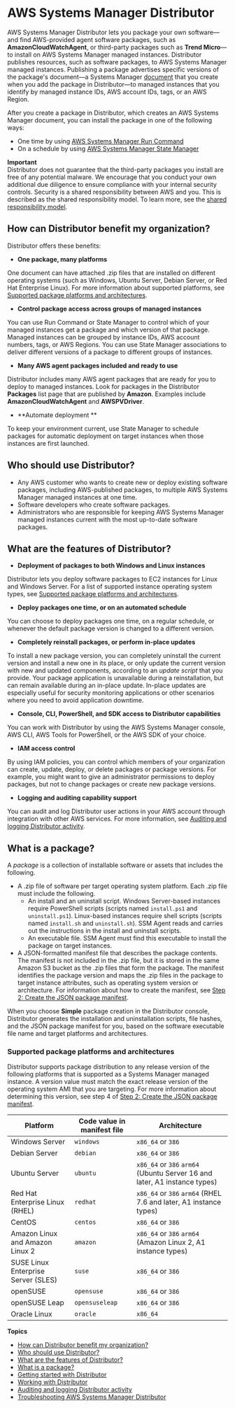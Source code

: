 # AWS Systems Manager Distributor<a name="distributor"></a>

AWS Systems Manager Distributor lets you package your own software—and find AWS\-provided agent software packages, such as **AmazonCloudWatchAgent**, or third\-party packages such as **Trend Micro**—to install on AWS Systems Manager managed instances\. Distributor publishes resources, such as software packages, to AWS Systems Manager managed instances\. Publishing a package advertises specific versions of the package's document—a Systems Manager [document](sysman-ssm-docs.md) that you create when you add the package in Distributor—to managed instances that you identify by managed instance IDs, AWS account IDs, tags, or an AWS Region\.

After you create a package in Distributor, which creates an AWS Systems Manager document, you can install the package in one of the following ways:
+ One time by using [AWS Systems Manager Run Command](execute-remote-commands.md)
+ On a schedule by using [AWS Systems Manager State Manager](systems-manager-state.md)

**Important**  
Distributor does not guarantee that the third\-party packages you install are free of any potential malware\. We encourage that you conduct your own additional due diligence to ensure compliance with your internal security controls\. Security is a shared responsibility between AWS and you\. This is described as the shared responsibility model\. To learn more, see the [shared responsibility model](https://aws.amazon.com/compliance/shared-responsibility-model/)\.

## How can Distributor benefit my organization?<a name="distributor-benefits"></a>

Distributor offers these benefits:
+  **One package, many platforms** 

  One document can have attached \.zip files that are installed on different operating systems \(such as Windows, Ubuntu Server, Debian Server, or Red Hat Enterprise Linux\)\. For more information about supported platforms, see [Supported package platforms and architectures](#what-is-a-package-platforms)\.
+  **Control package access across groups of managed instances** 

  You can use Run Command or State Manager to control which of your managed instances get a package and which version of that package\. Managed instances can be grouped by instance IDs, AWS account numbers, tags, or AWS Regions\. You can use State Manager associations to deliver different versions of a package to different groups of instances\.
+  **Many AWS agent packages included and ready to use** 

  Distributor includes many AWS agent packages that are ready for you to deploy to managed instances\. Look for packages in the Distributor **Packages** list page that are published by **Amazon**\. Examples include **AmazonCloudWatchAgent** and **AWSPVDriver**\.
+  **Automate deployment ** 

  To keep your environment current, use State Manager to schedule packages for automatic deployment on target instances when those instances are first launched\.

## Who should use Distributor?<a name="distributor-who"></a>
+ Any AWS customer who wants to create new or deploy existing software packages, including AWS\-published packages, to multiple AWS Systems Manager managed instances at one time\.
+ Software developers who create software packages\.
+ Administrators who are responsible for keeping AWS Systems Manager managed instances current with the most up\-to\-date software packages\.

## What are the features of Distributor?<a name="distributor-features"></a>
+  **Deployment of packages to both Windows and Linux instances** 

  Distributor lets you deploy software packages to EC2 instances for Linux and Windows Server\. For a list of supported instance operating system types, see [Supported package platforms and architectures](#what-is-a-package-platforms)\.
+  **Deploy packages one time, or on an automated schedule** 

  You can choose to deploy packages one time, on a regular schedule, or whenever the default package version is changed to a different version\. 
+  **Completely reinstall packages, or perform in\-place updates** 

  To install a new package version, you can completely uninstall the current version and install a new one in its place, or only update the current version with new and updated components, according to an *update script* that you provide\. Your package application is unavailable during a reinstallation, but can remain available during an in\-place update\. In\-place updates are especially useful for security monitoring applications or other scenarios where you need to avoid application downtime\.
+  **Console, CLI, PowerShell, and SDK access to Distributor capabilities** 

  You can work with Distributor by using the AWS Systems Manager console, AWS CLI, AWS Tools for PowerShell, or the AWS SDK of your choice\.
+  **IAM access control** 

  By using IAM policies, you can control which members of your organization can create, update, deploy, or delete packages or package versions\. For example, you might want to give an administrator permissions to deploy packages, but not to change packages or create new package versions\.
+  **Logging and auditing capability support** 

  You can audit and log Distributor user actions in your AWS account through integration with other AWS services\. For more information, see [Auditing and logging Distributor activity](distributor-logging-auditing.md)\.

## What is a package?<a name="what-is-a-package"></a>

A *package* is a collection of installable software or assets that includes the following\.
+ A \.zip file of software per target operating system platform\. Each \.zip file must include the following\.
  + An install and an uninstall script\. Windows Server\-based instances require PowerShell scripts \(scripts named `install.ps1` and `uninstall.ps1`\)\. Linux\-based instances require shell scripts \(scripts named `install.sh` and `uninstall.sh`\)\. SSM Agent reads and carries out the instructions in the install and uninstall scripts\.
  + An executable file\. SSM Agent must find this executable to install the package on target instances\.
+ A JSON\-formatted manifest file that describes the package contents\. The manifest is not included in the \.zip file, but it is stored in the same Amazon S3 bucket as the \.zip files that form the package\. The manifest identifies the package version and maps the \.zip files in the package to target instance attributes, such as operating system version or architecture\. For information about how to create the manifest, see [Step 2: Create the JSON package manifest](distributor-working-with-packages-create.md#packages-manifest)\.

When you choose **Simple** package creation in the Distributor console, Distributor generates the installation and uninstallation scripts, file hashes, and the JSON package manifest for you, based on the software executable file name and target platforms and architectures\.

### Supported package platforms and architectures<a name="what-is-a-package-platforms"></a>

Distributor supports package distribution to any release version of the following platforms that is supported as a Systems Manager managed instance\. A version value must match the exact release version of the operating system AMI that you are targeting\. For more information about determining this version, see step 4 of [Step 2: Create the JSON package manifest](distributor-working-with-packages-create.md#packages-manifest)\.


| Platform | Code value in manifest file | Architecture | 
| --- | --- | --- | 
|  Windows Server  |   `windows`   |  `x86_64` or `386`  | 
|  Debian Server  |   `debian`   |  `x86_64` or `386`  | 
|  Ubuntu Server  |   `ubuntu`   |  `x86_64` or `386` `arm64` \(Ubuntu Server 16 and later, A1 instance types\)  | 
|  Red Hat Enterprise Linux \(RHEL\)  |   `redhat`   |  `x86_64` or `386` `arm64` \(RHEL 7\.6 and later, A1 instance types\)  | 
|  CentOS  |   `centos`   |  `x86_64` or `386`  | 
|  Amazon Linux and Amazon Linux 2  |   `amazon`   |  `x86_64` or `386` `arm64` \(Amazon Linux 2, A1 instance types\)  | 
|  SUSE Linux Enterprise Server \(SLES\)  |   `suse`   |  `x86_64` or `386`  | 
|  openSUSE  |   `opensuse`   |  `x86_64` or `386`  | 
|  openSUSE Leap  |   `opensuseleap`   |  `x86_64` or `386`  | 
|  Oracle Linux  |   `oracle`   |  `x86_64`  | 

**Topics**
+ [How can Distributor benefit my organization?](#distributor-benefits)
+ [Who should use Distributor?](#distributor-who)
+ [What are the features of Distributor?](#distributor-features)
+ [What is a package?](#what-is-a-package)
+ [Getting started with Distributor](distributor-getting-started.md)
+ [Working with Distributor](distributor-working-with.md)
+ [Auditing and logging Distributor activity](distributor-logging-auditing.md)
+ [Troubleshooting AWS Systems Manager Distributor](distributor-troubleshooting.md)